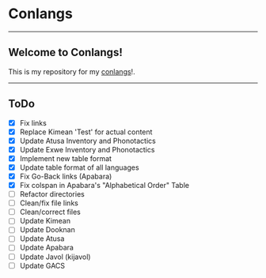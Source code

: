 # Conlangs

---
## Welcome to Conlangs!

This is my repository for my [conlangs](https://oil-limk.github.io/Conlangs)!.

---
## ToDo
  - [x] Fix links
  - [x] Replace Kimean 'Test' for actual content
  - [x] Update Atusa Inventory and Phonotactics
  - [x] Update Exwe Inventory and Phonotactics
  - [x] Implement new table format
  - [x] Update table format of all languages
  - [x] Fix Go-Back links (Apabara)
  - [x] Fix colspan in Apabara's "Alphabetical Order" Table
  - [ ] Refactor directories
  - [ ] Clean/fix file links
  - [ ] Clean/correct files
  - [ ] Update Kimean
  - [ ] Update Dooknan
  - [ ] Update Atusa
  - [ ] Update Apabara
  - [ ] Update Javol (kijavol)
  - [ ] Update GACS
